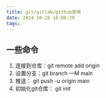 ```yaml
---
title: git/gitlab/github使用
date: 2024-10-28 16:08:29
tags:
---
```

## 一些命令

1. 连接到仓库：git remote add origin <url>
2. 设置分支：git branch —M main
3. 推送： git push -u origin main
4. 初始化git仓库： git init